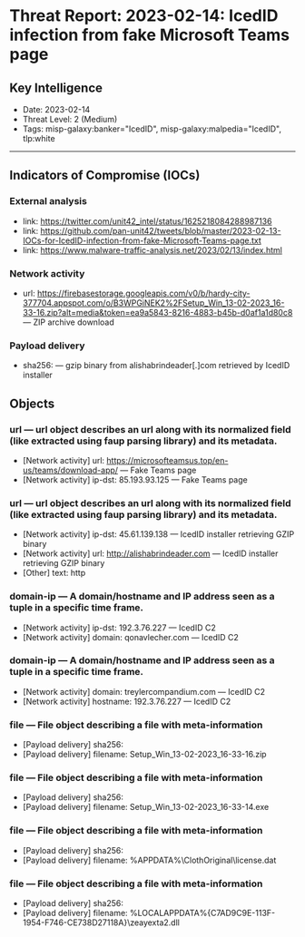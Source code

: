 # Threat Report: 2023-02-14: IcedID infection from fake Microsoft Teams page


## Key Intelligence
* Date: 2023-02-14
* Threat Level: 2 (Medium)
* Tags: misp-galaxy:banker="IcedID", misp-galaxy:malpedia="IcedID", tlp:white

---

## Indicators of Compromise (IOCs)
### External analysis
* link: https://twitter.com/unit42_intel/status/1625218084288987136
* link: https://github.com/pan-unit42/tweets/blob/master/2023-02-13-IOCs-for-IcedID-infection-from-fake-Microsoft-Teams-page.txt
* link: https://www.malware-traffic-analysis.net/2023/02/13/index.html

### Network activity
* url: https://firebasestorage.googleapis.com/v0/b/hardy-city-377704.appspot.com/o/B3WPGiNEK2%2FSetup_Win_13-02-2023_16-33-16.zip?alt=media&token=ea9a5843-8216-4883-b45b-d0af1a1d80c8 — ZIP archive download

### Payload delivery
* sha256: <sha256> — gzip binary from alishabrindeader[.]com retrieved by IcedID installer

## Objects
### url — url object describes an url along with its normalized field (like extracted using faup parsing library) and its metadata.
* [Network activity] url: https://microsofteamsus.top/en-us/teams/download-app/ — Fake Teams page
* [Network activity] ip-dst: 85.193.93.125 — Fake Teams page

### url — url object describes an url along with its normalized field (like extracted using faup parsing library) and its metadata.
* [Network activity] ip-dst: 45.61.139.138 — IcedID installer retrieving GZIP binary
* [Network activity] url: http://alishabrindeader.com — IcedID installer retrieving GZIP binary
* [Other] text: http

### domain-ip — A domain/hostname and IP address seen as a tuple in a specific time frame.
* [Network activity] ip-dst: 192.3.76.227 — IcedID C2
* [Network activity] domain: qonavlecher.com — IcedID C2

### domain-ip — A domain/hostname and IP address seen as a tuple in a specific time frame.
* [Network activity] domain: treylercompandium.com — IcedID C2
* [Network activity] hostname: 192.3.76.227 — IcedID C2

### file — File object describing a file with meta-information
* [Payload delivery] sha256: <sha256>
* [Payload delivery] filename: Setup_Win_13-02-2023_16-33-16.zip

### file — File object describing a file with meta-information
* [Payload delivery] sha256: <sha256>
* [Payload delivery] filename: Setup_Win_13-02-2023_16-33-14.exe

### file — File object describing a file with meta-information
* [Payload delivery] sha256: <sha256>
* [Payload delivery] filename: %APPDATA%\ClothOriginal\license.dat

### file — File object describing a file with meta-information
* [Payload delivery] sha256: <sha256>
* [Payload delivery] filename: %LOCALAPPDATA%\{C7AD9C9E-113F-1954-F746-CE738D27118A}\zeayexta2.dll
